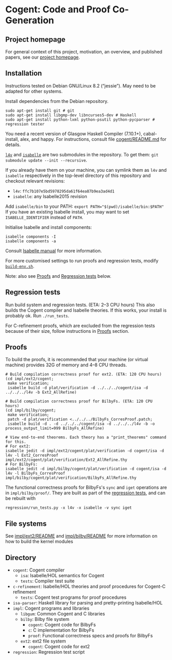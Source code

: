 # Cogent: Code and Proof Co-Generation

## Project homepage

For general context of this project, motivation, an overview, and published papers, see
our [project homepage](http://ts.data61.csiro.au/projects/TS/cogent.pml).


## Installation

Instructions tested on Debian GNU/Linux 8.2 (“jessie”). May need to be adapted for other systems.

Install dependencies from the Debian repository.
```
sudo apt-get install git # git
sudo apt-get install libgmp-dev libncurses5-dev # Haskell
sudo apt-get install python-lxml python-psutil python-pycparser # regression tester
```

You need a recent version of Glasgow Haskell Compiler (7.10.1+), cabal-install, alex, and happy.
For instructions, consult file [cogent/README.md](./cogent/README.md) for details. 

[`l4v`](https://github.com/seL4/l4v/tree/47d5b746fc2f052586db11aa6048c5ae7c357155) and [`isabelle`](https://github.com/seL4/isabelle/tree/Isabelle2015) are two submodules in the repository.
To get them: `git submodule update --init --recursive`.

If you already have them on your machine, you can symlink them as `l4v` and `isabelle` respectively
in the top-level directory of this repository and checkout relevant revisions:
* `l4v`: `ffc7b107e5bd5978295da61f64ea87b9ea3ad4d1`
* `isabelle`: any Isabelle2015 revision

Add `isabelle/bin` to your PATH: `export PATH="$(pwd)/isabelle/bin:$PATH"`
If you have an existing Isabelle install, you may want to set `ISABELLE_IDENTIFIER` instead of `PATH`.

Initialise Isabelle and install components:
```
isabelle components -I
isabelle components -a
```
Consult [Isabelle manual](https://isabelle.in.tum.de/documentation.html) for more information.

For more customised settings to run proofs and regression tests, modify [`build-env.sh`](build-env.sh).

Note: also see [Proofs](#proofs) and [Regression tests](#regression-tests) below.


## Regression tests

Run build system and regression tests. (ETA: 2–3 CPU hours)
This also builds the Cogent compiler and Isabelle theories.
If this works, your install is probably ok.
Run `./run_tests`.

For C-refinement proofs, which are excluded from the regression tests because of
their size, follow instructions in [Proofs](#proofs) section.


## Proofs

To build the proofs, it is recommended that your machine (or virtual machine)
provides 32G of memory and 4–8 CPU threads.

```
# Build compilation correctness proof for ext2. (ETA: 120 CPU hours)
(cd impl/ext2/cogent;
 make verification;
 isabelle build -d plat/verification -d ../../../cogent/isa -d ../../../l4v -b Ext2_AllRefine)

# Build compilation correctness proof for BilbyFs. (ETA: 120 CPU hours)
(cd impl/bilby/cogent;
 make verification;
 patch -d plat/verification <../../../BilbyFs_CorresProof.patch;
 isabelle build -d . -d ../../../cogent/isa -d ../../../l4v -b -o process_output_limit=999 BilbyFs_AllRefine)

# View end-to-end theorems. Each theory has a "print_theorems" command for this.
# For ext2:
isabelle jedit -d impl/ext2/cogent/plat/verification -d cogent/isa -d l4v -l Ext2_CorresProof impl/ext2/cogent/plat/verification/Ext2_AllRefine.thy
# For BilbyFs:
isabelle jedit -d impl/bilby/cogent/plat/verification -d cogent/isa -d l4v -l BilbyFs_CorresProof impl/bilby/cogent/plat/verification/BilbyFs_AllRefine.thy
```

The functional correctness proofs for BilbyFs's `sync` and `iget` operations are in
`impl/bilby/proof/`.
They are built as part of the [regression tests](#regression-tests), and can be rebuilt with

```
regression/run_tests.py -x l4v -x isabelle -v sync iget
```


## File systems

See [impl/ext2/README](./impl/ext2/README) and [impl/bilby/README](./impl/bilby/README) for more information on how to build the kernel modules


## Directory

* `cogent`: Cogent compiler
  * `isa`: Isabelle/HOL semantics for Cogent
  * `tests`: Compiler test suite
* `c-refinement`: Isabelle/HOL theories and proof procedures for Cogent-C refinement
  * `tests`: Cogent test programs for proof procedures
* `isa-parser`: Haskell library for parsing and pretty-printing Isabelle/HOL
* `impl`: Cogent programs and libraries
  * `libgum`: Common Cogent and C libraries
  * `bilby`: Bilby file system
    * `cogent`: Cogent code for BilbyFs
    * `c`: C implementation for BilbyFs
    * `proof`: Functional correctness specs and proofs for BilbyFs
  * `ext2`: ext2 file system
    * `cogent`: Cogent code for ext2
* `regression`: Regression test script
